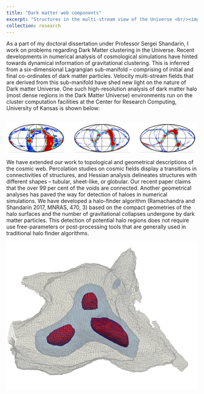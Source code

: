 ```yaml
---
title: "Dark matter web components"
excerpt: "Structures in the multi-stream view of the Universe <br/><img src='/images/w6.png'>"
collection: research
---
```


As a part of my doctoral dissertation under Professor Sergei Shandarin, I work on problems regarding Dark Matter clustering in the Universe. Recent developments in numerical analysis of cosmological simulations have hinted towards dynamical information of gravitational clustering. This is inferred from a six-dimensional Lagrangian sub-manifold – comprising of initial and final co-ordinates of dark matter particles. Velocity multi-stream fields that are derived from this sub-manifold have shed new light on the nature of Dark matter Universe. One such high-resolution analysis of dark matter halo (most dense regions in the Dark Matter Universe) environments run on the cluster computation facilities at the Center for Research Computing, University of Kansas is shown below:

<br/><img src='/images/fig3.png'>


We have extended our work to topological and geometrical descriptions of the cosmic web. Percolation studies on cosmic fields display a transitions in connectivities of structures, and Hessian analysis delineates structures with different shapes –  tubular, sheet-like, or globular. Our recent paper claims that the over 99 per cent of the voids are connected. Another geometrical analyses has paved the way for detection of haloes in numerical simulations. We have developed a halo-finder algorithm (Ramachandra and Shandarin 2017, MNRAS, 470, 3) based on the compact geometries of the halo surfaces and the number of gravitational collapses undergone by dark matter particles. This detection of potential halo regions does not require use free-parameters or post-processing tools that are generally used in traditional halo finder algorithms. 

<img align="right" src="/images/fig2.png"> 
